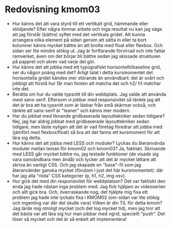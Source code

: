 Redovisning kmom03
=========================
* Hur känns det att vara styrd till ett vertikalt grid, hämmande eller stödjande?
Efter några timmar arbete och inga resultat nu kan jag säga att jag förstår
(bättre) syftet med det vertikala gridet. Att kunna arrangera olika element på sidan
genom att sätta in eller ta bort kolumner känns mycket bättre än att brotta med float
eller flexbox. Och sidan ser lite mindre stökig ut.
Jag är fortfarande förvirrad och inte fattar ramverket, även om det börjar bli bättre   sedan jag skissade strukturen på pappret och skrev vad varje del gör.
* Hur känns det att jobba med ett typografiskt horisontellt/baseline grid, ser du någon poäng med det?
Ärligt talat i detta kursmomentet det horisontella gridet kändes mer störande än   användbart: det är svårt och jobbigt att förstå hur får man fonten att matcha det och h2/  h1 matchar inte det.
* Berätta om hur du valde typsnitt till din webbplats.
Jag valde att använda mest sans-serif. Eftersom vi jobbar med responsivitet så tänkte jag   att det är bra att ha typsnitt som är läsbar från små skärmar också, och tänkte att
sans-serif är "leaner" och känns mer modern.
* Har du jobbat med liknande gridbaserade layouttekniker sedan tidigare?
Nej, jag har aldrig jobbat med gridbaserade layouttekniker sedan tidigare, men läste
nyligen att det är vad företag föredrar att jobba med (jämfört med flexbox/float) så bra   att det fanns ett kursmoment för att lära sig detta.
* Hur känns det att jobba med LESS och moduler? Lyckas du återanvända moduler mellan teman för kmom02 och kmom03?
Ja, faktiskt. Skrivande med LESS går mycket bättre nu, jag testade funktioner (de visade   sig vara oanvändbara men ändå) och tycker att det är mycket lättare att skriva än   vanligt   CSS. Och jag skapade en "base"-fil som jag återanvänder ganska mycket (förutom   i just det här kursmomentet): där har jag alla "röda" CSS kategorier (p, h1, h2, img osv).
* Hur gick det med din responsivitet för webbplatsen?
Det var faktiskt den enda jag hade nästan inga problem med. Jag fick hjälpen av videoserien och allt gick bra. Och, överraskande nog, det hjälpte mig fixa ett problem jag   hade inte lyckats fixa i KMOM02 (om-sidan var lite stökig och ingenting var där det skulle vara)
Vilken är din TIL för detta kmom?
Jag lärde mig otroligt mycket (och det tog mycket tid), men jag tror att det bästa var
att lära sig hur man jobbar med vgrid, speciellt "push".   Det löser så mycket och det är så enkelt att implementera!
